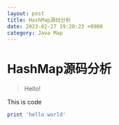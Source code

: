 ```yaml
---
layout: post
title: HashMap源码分析
date: 2023-02-27 19:20:23 +0900
category: Java Map
---
```

# HashMap源码分析
> Hello!

This is code
```ruby
print 'hello world'
```